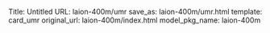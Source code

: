Title: Untitled
URL: laion-400m/umr
save_as: laion-400m/umr.html
template: card_umr
original_url: laion-400m/index.html
model_pkg_name: laion-400m

